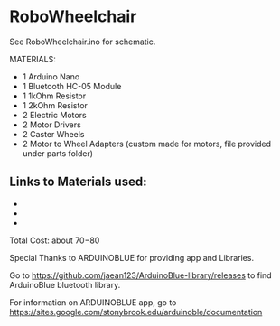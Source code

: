 # RoboWheelchair

See RoboWheelchair.ino for schematic.

MATERIALS:
   - 1 Arduino Nano
   - 1 Bluetooth HC-05 Module
   - 1 1kOhm Resistor
   - 1 2kOhm Resistor
   - 2 Electric Motors
   - 2 Motor Drivers
   - 2 Caster Wheels
   - 2 Motor to Wheel Adapters (custom made for motors, file 
         provided under parts folder)

Links to Materials used:
   - 
   - 
   - 
   - 
Total Cost: about $70-$80

Special Thanks to ARDUINOBLUE for providing app and Libraries.

Go to https://github.com/jaean123/ArduinoBlue-library/releases to find
 ArduinoBlue bluetooth library.

For information on ARDUINOBLUE app, go to
 https://sites.google.com/stonybrook.edu/arduinoble/documentation



